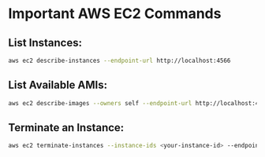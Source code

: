 # Important AWS EC2 Commands

## **List Instances**:

```bash
aws ec2 describe-instances --endpoint-url http://localhost:4566
```

## **List Available AMIs**:

```bash
aws ec2 describe-images --owners self --endpoint-url http://localhost:4566
```

## **Terminate an Instance**:

```bash
aws ec2 terminate-instances --instance-ids <your-instance-id> --endpoint-url http://localhost:4566
```
